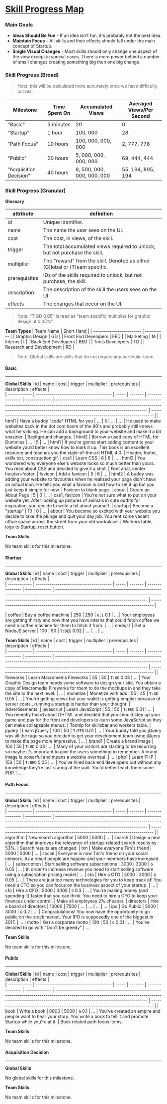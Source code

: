 # [Skill Progress Map]()

### Main Goals
* **Ideas Should Be Fun** - If an idea isn't fun, it's probably not the best idea.
* **Maintain Focus** - All skills and their effects should fall under the main concept of Startup.
* **Single Visual Changes** - Most skills should only change one aspect of the view except in special cases. There is more power behind a number of small changes creating something big then one big change.

### Skill Progress (Broad)
> Note: this will be calculated more accurately once we have difficulty curves.

| Milestone              | Time Spent On   | Accumulated Views          | Averaged Views/Per Second  |
| -----------------------| --------------- | -------------------------- | -------------------------- |
| "Basic"                | 5 minutes       | 20                         | 0                          |
| "Startup"              | 1 hour          | 100, 000                   | 28                         |
| "Path Focus"           | 10 hours        | 100, 000, 000, 000         | 2, 777, 778                |
| "Public"               | 20 hours        | 5, 000, 000, 000, 000      | 69, 444, 444               |
| "Acquisition Decision" | 40 hours        | 8, 500, 000, 000, 000, 000 | 55, 194, 805, 194          |

### Skill Progress (Granular)

**Glossary**

| attribute     | definition                                                                  |
| ------------- | --------------------------------------------------------------------------- |
| id            | Unique identifier.                                                          |
| name          | The name the user sees on the UI.                                           |
| cost          | The cost, in views, of the skill.                                           |
| trigger       | The total accumulated views required to unlock, but not purchase the skill. |
| multiplier    | The "reward" from the skill. Denoted as either (G)lobal or (T)eam specific. |
| prerequisites | IDs of the skills required to unlock, but not purchase, the skill.          |
| description   | The description of the skill the users sees on the UI.                      |
| effects       | The changes that occur on the UI.                                           |

> Note: "T:GD 0.05" is read as "team specific multiplier for graphic design at 0.05%"

**Team Types**
| Team Name                | Short Hand |
| ------------------------ | ---------- |
| Graphic Design           | GD         |
| Front End Developers     | FED        |
| Marketing                | M          |
| Interns                  | I          |
| Back End Developers      | BED        |
| Tools Developers         | TD         |
| Research and Development | RD         |

> Note: Global skills are skills that do not require any particular team

#### Basic
***
**Global Skills**
| id           | name                                   | cost  | trigger | multiplier      | prerequisites | description                                                                                                                                                                                                | effects                                                                         |                                    
| ------------ | -------------------------------------- | ----- | ------- | --------------- | ------------- | ---------------------------------------------------------------------------------------------------------------------------------------------------------------------------------------------------------- | ------------------------------------------------------------------------------- |
| html1        | Have a buddy "code" HTML for you       | ...   | 5       | ...             | ...           | He used to make websites back in the dot com boom of the 90's and probably still knows what he's doing. He can add a background to your website and make it a bit snazzier.                                | Background changes.
| html2        | Borrow a used copy of HTML for Dummies | ...   | 5       | ...             | html1         | If you're gonna start adding content to your website you'd better know how to mark it up. This book is an excellent resource and teaches you the state-of-the-art HTML 4.0.                                | Header, footer, skills bar, construction gif.
| css1         | Learn CSS                              | 8     | 6       | ...             | html2         | You wondered why everyone else's website looks so much better than yours. You read about CSS and decided to give it a shot.                                                                                | Font arial, center header+footer.
| favicon      | Add a favicon                          | 5     | 6       | ...             | html2         | A buddy was adding your website to favourites when he realized your page didn't have an actual icon. He tells you what a favicon is and how to set it up but you just keep it simple for now.              | Favicon to blank page.
| about        | Create an About Page                   | 5     | 0       | ...             | css1, favicon | You're not sure what to put on your website yet. After looking up pictures of animals in cute outfits for inspiration, you decide to write a bit about yourself.
| startup      | Become a "startup"                     | 10    | 0       | ...             | about         | You become so excited with your website you decide to take the plunge and quit your day job. You rent some vacant office space across the street from your old workplace.                                  | Workers table, logo to Startup, reset button.

**Team Skills**

No team skills for this milestone.

#### Startup
***
**Global Skills**
| id           | name                                   | cost  | trigger | multiplier      | prerequisites | description                                                                                                                                                                                                | effects                                                                         |                                    
| ------------ | -------------------------------------- | ----- | ------- | --------------- | ------------- | ---------------------------------------------------------------------------------------------------------------------------------------------------------------------------------------------------------- | ------------------------------------------------------------------------------- |

| coffee       | Buy a coffee machine                   | 250   | 250     | `G:I` 0.1       | ...           | Your employees are getting thirsty and now that you have interns that could fetch coffee we need a coffee machine for them to fetch it from.                                                               | ...
| nodejs1      | Get a NodeJS server                    | 100   | 50      | `T:BED` 0.02    | ...           | ...                                                                                                                                                                                                        | ...

**Team Skills**
| id           | name                                   | cost  | trigger | multiplier      | prerequisites | description                                                                                                                                                                                                | effects                                                                         |                                    
| ------------ | -------------------------------------- | ----- | ------- | --------------- | ------------- | ---------------------------------------------------------------------------------------------------------------------------------------------------------------------------------------------------------- | ------------------------------------------------------------------------------- |
| fireworks    | Learn Macromedia Fireworks             | 35    | 30      | `T:GD` 0.03     | ...           | Your Graphic Design team needs some software to design your site. You obtain a copy of Macromedia Fireworks for them to do the mockups in and they take the site to the next level.                        | ...
| monetize     | Monetize with ads                      | 55    | 45      | `T:GD` 0.05     | ...           | You're getting views but your wallet is getting emptier because of server costs...running a startup is harder than your thought.                                                                           | Advertisements.
| javascript   | Learn JavaScript                       | 55    | 50      | `T:FED` 0.01    | ...           | You recently heard about DHTML and decided that you should step up your game and pay for the front end developers to learn some JavaScript so they can make collapsable menus.                             | Tooltip for skillsbar and workers table.
| jquery       | Learn jQuery                           | 100   | 50      | `T:FED` 0.01    | ...           | Your buddy told you jQuery was all the rage so you decided to get your development team using jQuery to make the page more impressive.                                                                     | ...
| brand1       | Create a brand image                   | 100   | 50      | `T:GD` 0.03     | ...           | Many of your visitors are starting to be recurring so maybe it's important to give the users something to remember. A brand image is powerful and means a website overhaul.                                | ...
| php1         | Learn PHP                              | 150   | 50      | `T:BED` 0.05    | ...           | You've hired back end developers but without any knowledge they're just staring at the wall. You'd better teach them some PHP.                                                                             | ...

#### Path Focus
***
**Global Skills**
| id           | name                                   | cost  | trigger | multiplier      | prerequisites | description                                                                                                                                                                                                | effects                                                                         |                                    
| ------------ | -------------------------------------- | ----- | ------- | --------------- | ------------- | ---------------------------------------------------------------------------------------------------------------------------------------------------------------------------------------------------------- | ------------------------------------------------------------------------------- |
| algorithm    | New search algorithm                   | 5000  | 5000    | ...             | search        | Design a new algorithm that improves the relevance of startup-related search results by 53%.                                                                                                               | Search results are changed.
| tim          | Make everyone Tim's friend             | 5000  | 5000    | ...             | social        | Everyone is now Tim's friend on your social network. As a result people are happier and your members have increased.                                                                                       | ...
| subscription | Start selling software subscriptions   | 3000  | 3000    | `G` 0.05        | ...           | In order to increase revenue you need to start selling software using a subscription pricing model                                                                                                         | ...
| cto          | Hire a CTO                             | 5000  | 3000    | `G` 0.05        | ...           | There are just too many technologies for you to keep track of! You need a CTO so you can focus on the business aspect of your startup.                                                                     | ...
| cfo          | Hire a CFO                             | 5000  | 3000    | `G` 0.3         | ...           | You're making money (and spending it) faster that you can think. You need to hire a CFO to keep your finances under control.                                                                               | Make all employees 2% cheaper.
| directors    | Hire a board of directors              | 10000 | 7500    | ...             | ...           | ...                                                                                                                                                                                                        | ...
| ipo          | Go Public                              | 5000  | 3000    | `G` 0.2         | ...           | Congratulations! You now have the opportunity to go public on the stock market. Your IPO is supposedly one of the biggest in 2017.                                                                         | ...
| motto        | Get a corporate motto                  | 100   | 50      | `G` 0.01        | ...           | You've decided to go with "Don't be greedy"                                                                                                                                                                | ...

**Team Skills**

No team skills for this milestone.

#### Public
***
**Global Skills**
| id           | name                                   | cost  | trigger | multiplier      | prerequisites | description                                                                                                                                                                                                | effects                                                                         |                                    
| ------------ | -------------------------------------- | ----- | ------- | --------------- | ------------- | ---------------------------------------------------------------------------------------------------------------------------------------------------------------------------------------------------------- | ------------------------------------------------------------------------------- |
| book         | Write a book                           | 8000  | 5000    | `G` 0.1         | ...           | You've created an empire and people want to hear your story. You write a book to tell it and promote Startup while you're at it.                                                                           | Book related path focus items.

**Team Skills**

No team skills for this milestone.

#### Acquisition Decision
***
**Global Skills**

No global skills for this milestone.

**Team Skills**

No team skills for this milestone.
